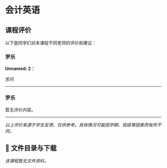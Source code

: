 # 会计英语

## 课程评价

以下是同学们对本课程不同老师的评价和建议：

### 罗乐

**Unnamed: 2：**

求问

---

### 罗乐

暂无评价内容。

---

*以上评价来源于学生反馈，仅供参考。具体情况可能因学期、班级等因素而有所不同。*
## 📄 文件目录与下载

_该课程暂无文件资料。_
